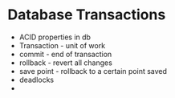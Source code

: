 # Database Transactions

- ACID properties in db
- Transaction - unit of work
- commit - end of transaction
- rollback - revert all changes
- save point - rollback to a certain point saved
- deadlocks
-
